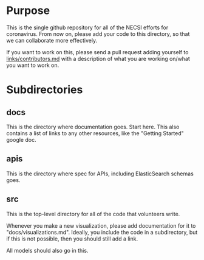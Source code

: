 # Purpose

This is the single github repository for all of the NECSI efforts for coronavirus. From now on, please add your code to this directory, so that we can collaborate more effectively.

If you want to work on this, please send a pull request adding yourself to [links/contributors.md](https://github.com/necsi/covid19/blob/master/docs/contributors.md) with a description of what you are working on/what you want to work on.

# Subdirectories

## docs

This is the directory where documentation goes. Start here. This also contains a list of links to any other resources, like the "Getting Started" google doc.

## apis

This is the directory where spec for APIs, including ElasticSearch schemas goes.

## src

This is the top-level directory for all of the code that volunteers write.

Whenever you make a new visualization, please add documentation for it to "docs/visualizations.md". Ideally, you include the code in a subdirectory, but if this is not possible, then you should still add a link.

All models should also go in this.
